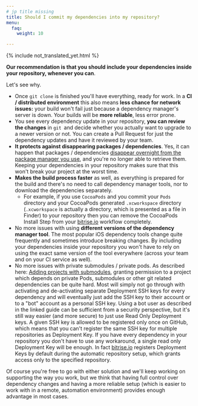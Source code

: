 ```yaml
---
# jp title missing
title: Should I commit my dependencies into my repository?
menu:
  faq:
    weight: 10

---
```


{% include not_translated_yet.html %}

**Our recommendation is that you should include your dependencies inside your repository, whenever you can**.

Let's see why.

* Once `git clone` is finished you'll have everything, ready for work.
  In a **CI / distributed environment** this also means **less chance for network issues:** your build won't fail just because a dependency manager's server is down. Your builds will be **more reliable**, less error prone.
* You see every dependency update in your repository, **you can review the changes** in `git `and decide whether you actually want to upgrade to a newer version or not. You can create a Pull Request for just the dependency updates and have it reviewed by your team.
* **It protects against disappearing packages / dependencies**. Yes, it can happen that packages / dependencies [disappear overnight from the package manager you use](http://www.theregister.co.uk/2016/03/23/npm_left_pad_chaos/),
  and you're no longer able to retrieve them.
  Keeping your dependencies in your repository makes sure that this won't break your project at the worst time.
* **Makes the build process faster** as well, as everything is prepared for the build and
  there's no need to call dependency manager tools, nor to download the dependencies separately.
  * For example, if you use `CocoaPods` and you commit your `Pods` directory
    and your CocoaPods generated `.xcworkspace` directory (`.xcworkspace` is actually a directory, which is presented as a file in Finder)
    to your repository then you can remove the CocoaPods Install Step from your [bitrise.io](https://www.bitrise.io) workflow completely.
* No more issues with using **different versions of the dependency manager tool**.
  The most popular iOS dependency tools change quite frequently and sometimes introduce breaking changes.
  By including your dependencies inside your repository you won't have to
  rely on using the exact same version of the tool everywhere (across your team and on your CI service as well).
* No more issues with private submodules / private pods. As described here: [Adding projects with submodules](/faq/adding-projects-with-submodules/), granting permission to a project which depends on private Pods, submodules or other git related dependencies can be quite hard. Most will simply not go through with activating and de-activating separate Deployment SSH keys for every dependency and will eventually just add the SSH key to their account or to a "bot" account as a personal SSH key. Using a bot user as described in the linked guide can be sufficient from a security perspective, but it's still way easier (and more secure) to just use Read Only Deployment keys. A given SSH key is allowed to be registered only once on GitHub, which means that you can't register the same SSH key for multiple repositories as Deployment Key. If you have every dependency in your repository you don't have to use any workaround, a single read only Deployment Key will be enough. In fact [bitrise.io](https://www.bitrise.io) registers Deployment Keys by default during the automatic repository setup, which grants access only to the specified repository.

Of course you're free to go with either solution and we'll keep working on supporting the way you work, but we think that having full control over dependency changes and having a more reliable setup (which is easier to work with in a remote, automation environment) provides enough advantage in most cases.

